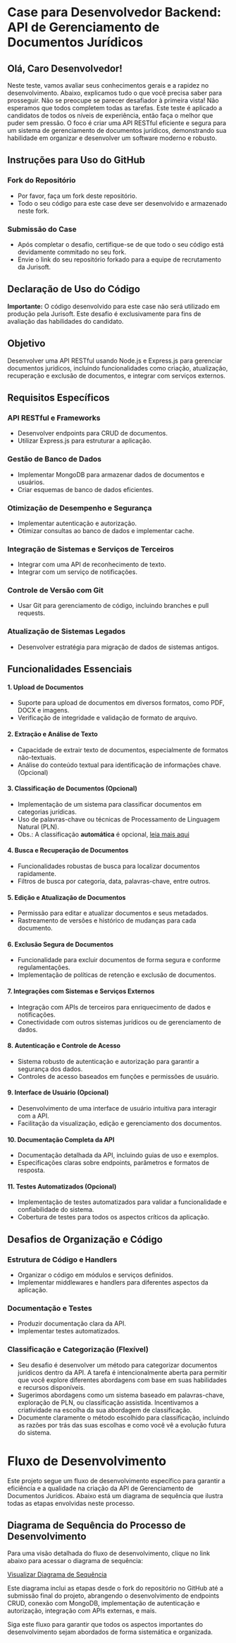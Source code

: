 # Case para Desenvolvedor Backend: API de Gerenciamento de Documentos Jurídicos

## Olá, Caro Desenvolvedor!

Neste teste, vamos avaliar seus conhecimentos gerais e a rapidez no desenvolvimento. Abaixo, explicamos tudo o que você precisa saber para prosseguir. Não se preocupe se parecer desafiador à primeira vista! Não esperamos que todos completem todas as tarefas. Este teste é aplicado a candidatos de todos os níveis de experiência, então faça o melhor que puder sem pressão. O foco é criar uma API RESTful eficiente e segura para um sistema de gerenciamento de documentos jurídicos, demonstrando sua habilidade em organizar e desenvolver um software moderno e robusto.

## Instruções para Uso do GitHub

### Fork do Repositório
- Por favor, faça um fork deste repositório.
- Todo o seu código para este case deve ser desenvolvido e armazenado neste fork.

### Submissão do Case
- Após completar o desafio, certifique-se de que todo o seu código está devidamente commitado no seu fork.
- Envie o link do seu repositório forkado para a equipe de recrutamento da Jurisoft.

## Declaração de Uso do Código
**Importante:** O código desenvolvido para este case não será utilizado em produção pela Jurisoft. Este desafio é exclusivamente para fins de avaliação das habilidades do candidato.

## Objetivo
Desenvolver uma API RESTful usando Node.js e Express.js para gerenciar documentos jurídicos, incluindo funcionalidades como criação, atualização, recuperação e exclusão de documentos, e integrar com serviços externos.

## Requisitos Específicos

### API RESTful e Frameworks
- Desenvolver endpoints para CRUD de documentos.
- Utilizar Express.js para estruturar a aplicação.

### Gestão de Banco de Dados
- Implementar MongoDB para armazenar dados de documentos e usuários.
- Criar esquemas de banco de dados eficientes.

### Otimização de Desempenho e Segurança
- Implementar autenticação e autorização.
- Otimizar consultas ao banco de dados e implementar cache.

### Integração de Sistemas e Serviços de Terceiros
- Integrar com uma API de reconhecimento de texto.
- Integrar com um serviço de notificações.

### Controle de Versão com Git
- Usar Git para gerenciamento de código, incluindo branches e pull requests.

### Atualização de Sistemas Legados
- Desenvolver estratégia para migração de dados de sistemas antigos.

## Funcionalidades Essenciais

#### 1. Upload de Documentos
- Suporte para upload de documentos em diversos formatos, como PDF, DOCX e imagens.
- Verificação de integridade e validação de formato de arquivo.

#### 2. Extração e Análise de Texto
- Capacidade de extrair texto de documentos, especialmente de formatos não-textuais.
- Análise do conteúdo textual para identificação de informações chave. (Opcional)

#### 3. Classificação de Documentos (Opcional) 
- Implementação de um sistema para classificar documentos em categorias jurídicas.
- Uso de palavras-chave ou técnicas de Processamento de Linguagem Natural (PLN).
- Obs.: A classificação **automática** é opcional, [leia mais aqui](#classificação-e-categorização-flexível)

#### 4. Busca e Recuperação de Documentos
- Funcionalidades robustas de busca para localizar documentos rapidamente.
- Filtros de busca por categoria, data, palavras-chave, entre outros.

#### 5. Edição e Atualização de Documentos
- Permissão para editar e atualizar documentos e seus metadados.
- Rastreamento de versões e histórico de mudanças para cada documento.

#### 6. Exclusão Segura de Documentos
- Funcionalidade para excluir documentos de forma segura e conforme regulamentações.
- Implementação de políticas de retenção e exclusão de documentos.

#### 7. Integrações com Sistemas e Serviços Externos
- Integração com APIs de terceiros para enriquecimento de dados e notificações.
- Conectividade com outros sistemas jurídicos ou de gerenciamento de dados.

#### 8. Autenticação e Controle de Acesso
- Sistema robusto de autenticação e autorização para garantir a segurança dos dados.
- Controles de acesso baseados em funções e permissões de usuário.

#### 9. Interface de Usuário (Opcional)
- Desenvolvimento de uma interface de usuário intuitiva para interagir com a API.
- Facilitação da visualização, edição e gerenciamento dos documentos.

#### 10. Documentação Completa da API
- Documentação detalhada da API, incluindo guias de uso e exemplos.
- Especificações claras sobre endpoints, parâmetros e formatos de resposta.

#### 11. Testes Automatizados (Opcional)
- Implementação de testes automatizados para validar a funcionalidade e confiabilidade do sistema.
- Cobertura de testes para todos os aspectos críticos da aplicação.

## Desafios de Organização e Código

### Estrutura de Código e Handlers
- Organizar o código em módulos e serviços definidos.
- Implementar middlewares e handlers para diferentes aspectos da aplicação.

### Documentação e Testes
- Produzir documentação clara da API.
- Implementar testes automatizados.

### Classificação e Categorização (Flexível)
- Seu desafio é desenvolver um método para categorizar documentos jurídicos dentro da API. A tarefa é intencionalmente aberta para permitir que você explore diferentes abordagens com base em suas habilidades e recursos disponíveis.
- Sugerimos abordagens como um sistema baseado em palavras-chave, exploração de PLN, ou classificação assistida. Incentivamos a criatividade na escolha da sua abordagem de classificação.
- Documente claramente o método escolhido para classificação, incluindo as razões por trás das suas escolhas e como você vê a evolução futura do sistema.

# Fluxo de Desenvolvimento

Este projeto segue um fluxo de desenvolvimento específico para garantir a eficiência e a qualidade na criação da API de Gerenciamento de Documentos Jurídicos. Abaixo está um diagrama de sequência que ilustra todas as etapas envolvidas neste processo.

## Diagrama de Sequência do Processo de Desenvolvimento

Para uma visão detalhada do fluxo de desenvolvimento, clique no link abaixo para acessar o diagrama de sequência:

[Visualizar Diagrama de Sequência](https://www.mermaidchart.com/raw/1f553a6a-a5f4-45cc-af8e-c30b2a7b8895?theme=light&version=v0.1&format=svg)

Este diagrama inclui as etapas desde o fork do repositório no GitHub até a submissão final do projeto, abrangendo o desenvolvimento de endpoints CRUD, conexão com MongoDB, implementação de autenticação e autorização, integração com APIs externas, e mais.

Siga este fluxo para garantir que todos os aspectos importantes do desenvolvimento sejam abordados de forma sistemática e organizada.

